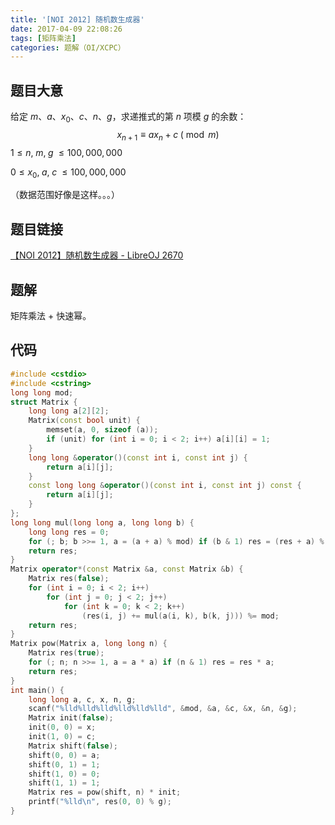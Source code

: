 ```yaml
---
title: '[NOI 2012] 随机数生成器'
date: 2017-04-09 22:08:26
tags: [矩阵乘法]
categories: 题解（OI/XCPC）
---
```


## 题目大意

给定 $m$、$a$、$x_0$、$c$、$n$、$g$，求递推式的第 $n$ 项模 $g$ 的余数：
$$
x_{n + 1} \equiv a x_n + c \; (\bmod m)
$$
$1 \leqslant n, \; m, \; g \; \leqslant 100,000,000$

$0 \leqslant x_0, \; a, \; c \; \leqslant 100,000,000$

（数据范围好像是这样。。。）

## 题目链接

[【NOI 2012】随机数生成器 - LibreOJ 2670](https://loj.ac/problem/2670)

<!-- more -->

## 题解

矩阵乘法 + 快速幂。

## 代码

```c++
#include <cstdio>
#include <cstring>
long long mod;
struct Matrix {
	long long a[2][2];
	Matrix(const bool unit) {
		memset(a, 0, sizeof (a));
		if (unit) for (int i = 0; i < 2; i++) a[i][i] = 1;
	}
	long long &operator()(const int i, const int j) {
		return a[i][j];
	}
	const long long &operator()(const int i, const int j) const {
		return a[i][j];
	}
};
long long mul(long long a, long long b) {
	long long res = 0;
	for (; b; b >>= 1, a = (a + a) % mod) if (b & 1) res = (res + a) % mod;
	return res;
}
Matrix operator*(const Matrix &a, const Matrix &b) {
	Matrix res(false);
	for (int i = 0; i < 2; i++) 
        for (int j = 0; j < 2; j++) 
            for (int k = 0; k < 2; k++) 
                (res(i, j) += mul(a(i, k), b(k, j))) %= mod;
	return res;
}
Matrix pow(Matrix a, long long n) {
	Matrix res(true);
	for (; n; n >>= 1, a = a * a) if (n & 1) res = res * a;
	return res;
}
int main() {
	long long a, c, x, n, g;
	scanf("%lld%lld%lld%lld%lld%lld", &mod, &a, &c, &x, &n, &g);
	Matrix init(false);
	init(0, 0) = x;
	init(1, 0) = c;
	Matrix shift(false);
	shift(0, 0) = a;
	shift(0, 1) = 1;
	shift(1, 0) = 0;
	shift(1, 1) = 1;
	Matrix res = pow(shift, n) * init;
	printf("%lld\n", res(0, 0) % g);
}
```